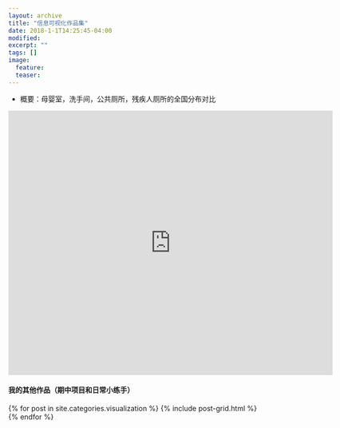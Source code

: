 ```yaml
---
layout: archive
title: "信息可视化作品集"
date: 2018-1-1T14:25:45-04:00
modified:
excerpt: ""
tags: []
image: 
  feature:
  teaser:
---
```

-  概要：母婴室，洗手间，公共厕所，残疾人厕所的全国分布对比
<iframe src="https://public.tableau.com/shared/P78QP3YM5?:display_count=yes" width="650px" height="530px" frameborder="0"></iframe>

#### 我的其他作品（期中项目和日常小练手）
<div class="tiles">
{% for post in site.categories.visualization %}
  {% include post-grid.html %}
{% endfor %}
</div><!-- /.tiles 把所有categories 有 visualization 的列出来-->